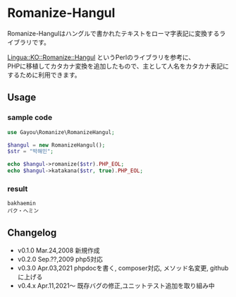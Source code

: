 # Romanize-Hangul
Romanize-Hangulはハングルで書かれたテキストをローマ字表記に変換するライブラリです。

[Lingua::KO::Romanize::Hangul](https://metacpan.org/pod/distribution/Lingua-KO-Romanize-Hangul/lib/Lingua/KO/Romanize/Hangul.pm) というPerlのライブラリを参考に、  
PHPに移植してカタカナ変換を追加したもので、主として人名をカタカナ表記にするために利用できます。

## Usage
### sample code
```php
use Gayou\Romanize\RomanizeHangul;

$hangul = new RomanizeHangul();
$str = "박해민";

echo $hangul->romanize($str).PHP_EOL;
echo $hangul->katakana($str, true).PHP_EOL;
```
 
### result
```
bakhaemin
パク・ヘミン
```

## Changelog
* v0.1.0 Mar.24,2008 新規作成
* v0.2.0 Sep.??,2009 php5対応
* v0.3.0 Apr.03,2021 phpdocを書く, composer対応, メソッド名変更, githubに上げる
* v0.4.x Apr.11,2021〜 既存バグの修正,ユニットテスト追加を取り組み中
